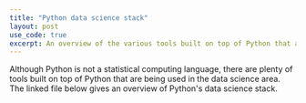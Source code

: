 ```yaml
---
title: "Python data science stack"
layout: post
use_code: true
excerpt: An overview of the various tools built on top of Python that are commonly used in data science.
---
```


Although Python is not a statistical computing language, there are plenty of tools built on top of Python that are being used in the data science area. The linked file below gives an overview of Python's data science stack.

<asset src="pdfs/python-data-science-stack.pdf" name="Data science in python"></asset>
